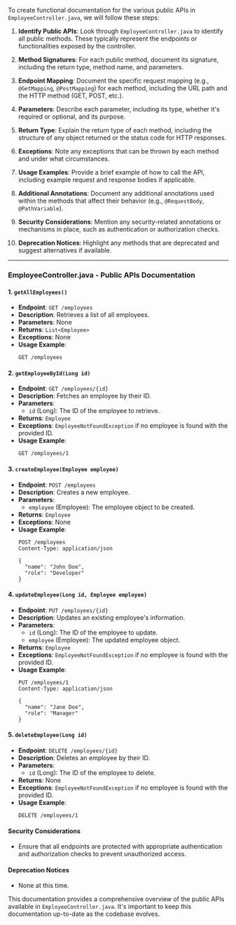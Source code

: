 To create functional documentation for the various public APIs in `EmployeeController.java`, we will follow these steps:

1. **Identify Public APIs**: Look through `EmployeeController.java` to identify all public methods. These typically represent the endpoints or functionalities exposed by the controller.

2. **Method Signatures**: For each public method, document its signature, including the return type, method name, and parameters.

3. **Endpoint Mapping**: Document the specific request mapping (e.g., `@GetMapping`, `@PostMapping`) for each method, including the URL path and the HTTP method (GET, POST, etc.).

4. **Parameters**: Describe each parameter, including its type, whether it's required or optional, and its purpose.

5. **Return Type**: Explain the return type of each method, including the structure of any object returned or the status code for HTTP responses.

6. **Exceptions**: Note any exceptions that can be thrown by each method and under what circumstances.

7. **Usage Examples**: Provide a brief example of how to call the API, including example request and response bodies if applicable.

8. **Additional Annotations**: Document any additional annotations used within the methods that affect their behavior (e.g., `@RequestBody`, `@PathVariable`).

9. **Security Considerations**: Mention any security-related annotations or mechanisms in place, such as authentication or authorization checks.

10. **Deprecation Notices**: Highlight any methods that are deprecated and suggest alternatives if available.

---

### EmployeeController.java - Public APIs Documentation

#### 1. `getAllEmployees()`
- **Endpoint**: `GET /employees`
- **Description**: Retrieves a list of all employees.
- **Parameters**: None
- **Returns**: `List<Employee>`
- **Exceptions**: None
- **Usage Example**:
  ```http
  GET /employees
  ```

#### 2. `getEmployeeById(Long id)`
- **Endpoint**: `GET /employees/{id}`
- **Description**: Fetches an employee by their ID.
- **Parameters**:
  - `id` (Long): The ID of the employee to retrieve.
- **Returns**: `Employee`
- **Exceptions**: `EmployeeNotFoundException` if no employee is found with the provided ID.
- **Usage Example**:
  ```http
  GET /employees/1
  ```

#### 3. `createEmployee(Employee employee)`
- **Endpoint**: `POST /employees`
- **Description**: Creates a new employee.
- **Parameters**:
  - `employee` (Employee): The employee object to be created.
- **Returns**: `Employee`
- **Exceptions**: None
- **Usage Example**:
  ```http
  POST /employees
  Content-Type: application/json

  {
    "name": "John Doe",
    "role": "Developer"
  }
  ```

#### 4. `updateEmployee(Long id, Employee employee)`
- **Endpoint**: `PUT /employees/{id}`
- **Description**: Updates an existing employee's information.
- **Parameters**:
  - `id` (Long): The ID of the employee to update.
  - `employee` (Employee): The updated employee object.
- **Returns**: `Employee`
- **Exceptions**: `EmployeeNotFoundException` if no employee is found with the provided ID.
- **Usage Example**:
  ```http
  PUT /employees/1
  Content-Type: application/json

  {
    "name": "Jane Doe",
    "role": "Manager"
  }
  ```

#### 5. `deleteEmployee(Long id)`
- **Endpoint**: `DELETE /employees/{id}`
- **Description**: Deletes an employee by their ID.
- **Parameters**:
  - `id` (Long): The ID of the employee to delete.
- **Returns**: None
- **Exceptions**: `EmployeeNotFoundException` if no employee is found with the provided ID.
- **Usage Example**:
  ```http
  DELETE /employees/1
  ```

#### Security Considerations
- Ensure that all endpoints are protected with appropriate authentication and authorization checks to prevent unauthorized access.

#### Deprecation Notices
- None at this time.

This documentation provides a comprehensive overview of the public APIs available in `EmployeeController.java`. It's important to keep this documentation up-to-date as the codebase evolves.
